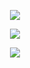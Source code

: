 <!---- 👋 Hi, I’m @iamjuank
- 👀 I’m interested in Programming




This is Comment


Here I will be uploading all the projects or codes that I am working on, whether they are too obvious or not, I really want to have this space as a draft of everything I may need at some point  --->

<div style="background-image: url("https://www.w3schools.com/w3css/img_lights.jpg"); background-color: #cccccc;">
  <p align="center">
    <img align="center" justify="center" src="https://github-readme-stats.vercel.app/api?username=iamjuank&show_icons=true&theme=tokyonight&card_width=495&include_all_commits=true&count_private=true&role=OWNER,ORGANIZATION_MEMBER,COLLABORATOR" />
  </p>

  <p align="center">
    <img align="center" src="https://github-readme-stats-one-bice.vercel.app/api/top-langs/?username=iamjuank&theme=tokyonight&card_width=495&include_all_commits=true&count_private=true&role=OWNER,ORGANIZATION_MEMBER,COLLABORATOR&hide=Python,Java,C,HTML,CSS,PLpgSQL,PowerShell,Shell,R,Dockerfile,Ruby" />
  </p>
</div>

<div align="center">

[![](https://lanyard.cnrad.dev/api/655935454440587306)](https://discord.com/users/655935454440587306)

</div>
